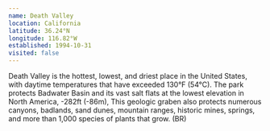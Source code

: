 ```yaml
---
name: Death Valley
location: California
latitude: 36.24°N
longitude: 116.82°W
established: 1994-10-31
visited: false
---
```


Death Valley is the hottest, lowest, and driest place in the United States, with daytime temperatures that have exceeded 130°F (54°C). The park protects Badwater Basin and its vast salt flats at the lowest elevation in North America, -282ft (-86m), This geologic graben also protects numerous canyons, badlands, sand dunes, mountain ranges, historic mines, springs, and more than 1,000 species of plants that grow. (BR)
